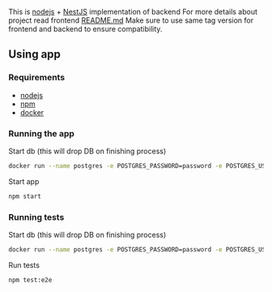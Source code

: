 This is [nodejs](https://nodejs.org)  + [NestJS](https://nestjs.com/) implementation of backend
For more details about project read frontend [README.md](https://github.com/KonradOliwer/yana-fe-react/)
Make sure to use same tag version for frontend and backend to ensure compatibility.

## Using app
### Requirements
- [nodejs](https://nodejs.org/)
- [npm](https://www.npmjs.com/)
- [docker](https://www.docker.com/)

### Running the app
Start db (this will drop DB on finishing process)
```bash
docker run --name postgres -e POSTGRES_PASSWORD=password -e POSTGRES_USER=user -p 5432:5432 --rm postgres
```
Start app
```bash
npm start
```

### Running tests
Start db (this will drop DB on finishing process)
```bash
docker run --name postgres -e POSTGRES_PASSWORD=password -e POSTGRES_USER=user -p 5432:5432 --rm postgres
```
Run tests
```bash
npm test:e2e
```